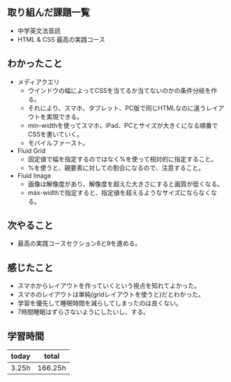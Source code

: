 ## 取り組んだ課題一覧

- 中学英文法音読
- HTML & CSS 最高の実践コース

## わかったこと
- メディアクエリ
    - ウインドウの幅によってCSSを当てるか当てないのかの条件分岐を作る。
    - それにより、スマホ、タブレット、PC版で同じHTMLなのに違うレイアウトを実現できる。
    - min-widthを使ってスマホ、iPad、PCとサイズが大きくになる順番でCSSを書いていく。
    - モバイルファースト。
- Fluid Grid
    - 固定値で幅を指定するのではなく%を使って相対的に指定すること。
    - %を使うと、親要素に対しての割合になるので、注意すること。
- Fluid Image
    - 画像は解像度があり、解像度を超えた大きさにすると画質が低くなる。
    - max-widthで指定すると、指定値を超えるようなサイズにならなくなる。

## 次やること

- 最高の実践コースセクション8と9を進める。

## 感じたこと

- スマホからレイアウトを作っていくという視点を知れてよかった。
- スマホのレイアウトは単純(gridレイアウトを使うと)だとわかった。
- 学習を優先して睡眠時間を減らしてしまったのは良くない。
- 7時間睡眠はずらさないようにしたいし、する。

## 学習時間

| today | total |
| ----- | ----- |
| 3.25h    | 166.25h  |